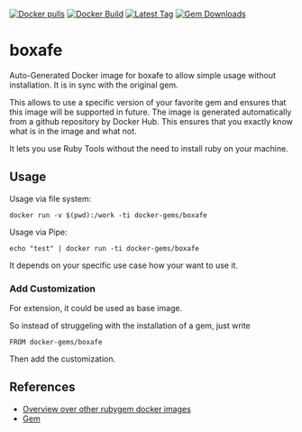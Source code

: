 [![Docker pulls](https://img.shields.io/docker/pulls/rubygem/boxafe.svg)](https://hub.docker.com/r/rubygem/boxafe/)
[![Docker Build](https://img.shields.io/docker/automated/rubygem/boxafe.svg)](https://hub.docker.com/r/rubygem/boxafe/)
[![Latest Tag](https://img.shields.io/github/tag/docker-rubygem/boxafe.svg)](https://hub.docker.com/r/rubygem/boxafe/)
[![Gem Downloads](https://img.shields.io/gem/dt/boxafe.svg)](https://rubygems.org/gems/boxafe/)
# boxafe

Auto-Generated Docker image for boxafe to allow simple usage without installation.
It is in sync with the original gem.

This allows to use a specific version of your favorite gem and ensures that this image will be supported in future.
The image is generated automatically from a github repository by Docker Hub.
This ensures that you exactly know what is in the image and what not.

It lets you use Ruby Tools without the need to install ruby on your machine.

## Usage

Usage via file system:

`docker run -v $(pwd):/work -ti docker-gems/boxafe`

Usage via Pipe:

`echo "test" | docker run -ti docker-gems/boxafe`

It depends on your specific use case how your want to use it.

### Add Customization

For extension, it could be used as base image.

So instead of struggeling with the installation of a gem, just write

`FROM docker-gems/boxafe`

Then add the customization.

## References

 - [Overview over other rubygem docker images](https://github.com/thinkbot/docker-rubygem)
 - [Gem](https://rubygems.org/gems/boxafe/)
